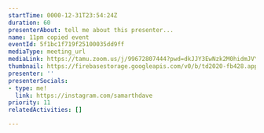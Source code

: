 ```yaml
---
startTime: 0000-12-31T23:54:24Z
duration: 60
presenterAbout: tell me about this presenter...
name: 11pm copied event
eventId: 5f1bc1f719f25100035dd9ff
mediaType: meeting_url
mediaLink: https://tamu.zoom.us/j/99672807444?pwd=dkJJY3EwNzk2M0hidmJVYmpJc3g4Zz09
thumbnail: https://firebasestorage.googleapis.com/v0/b/td2020-fb428.appspot.com/o/Frame%201%20(1).png?alt=media&token=073ab361-c175-468a-86b0-ec9f52a763e9
presenter: ''
presenterSocials:
- type: me!
  link: https://instagram.com/samarthdave
priority: 11
relatedActivities: []

---
```

